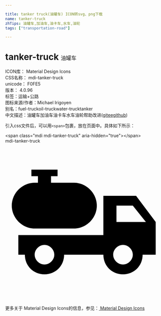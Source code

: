 ```yaml
---

title: tanker truck(油罐车) ICON转svg、png下载
name: tanker-truck
zhTips: 油罐车,加油车,油卡车,水车,油轮
tags: ["transportation-road"]

---
```


# tanker-truck  <small style="font-size: 60%;font-weight: 100">油罐车</small>


<div class="detail-page">
<p>
<span>
ICON库：
<span class="badge-secondary badge">Material Design Icons</span> 
</span>
<br/>
<span>
CSS名称：
<span class="badge-secondary badge">mdi-tanker-truck</span> 
</span>
<br/>
<span>
unicode：
<span class="badge-secondary badge">F0FE5</span> 
<copy-btn content='F0FE5' btn-title=""></copy-btn>
<copy-btn :content='String.fromCodePoint(parseInt("F0FE5", 16))' btn-title="复制U"></copy-btn>
</span>
<br/>
<span>
版本：
<span class="badge-secondary badge">4.0.96</span> 
</span><br/><span>标签：<span class="badge-light badge"><router-link to="/tags/transportation-road.html">运输+公路</router-link></span></span>
<br/>
<span>图标来源/作者：<span class="badge-light badge">Michael Irigoyen</span></span> 
<br/>
<span>别名：<span class="badge-light badge">fuel-truck</span><span class="badge-light badge">oil-truck</span><span class="badge-light badge">water-truck</span><span class="badge-light badge">tanker</span></span><br/><span class="zh-detail">中文描述：<span class="badge-primary badge">油罐车</span><span class="badge-primary badge">加油车</span><span class="badge-primary badge">油卡车</span><span class="badge-primary badge">水车</span><span class="badge-primary badge">油轮</span><span class="help-link"><span>帮助改进</span>(<a href="https://gitee.com/liuwave/icon-helper/edit/master/json/material/tanker-truck.json" target="_blank" rel="noopener noreferrer">gitee</a><a href="https://github.com/liuwave/icon-helper/edit/master/json/material/tanker-truck.json" target="_blank" rel="noopener noreferrer">github</a></span>)</span><br/>
</p>
</div>
<div class="alert alert-dark">
  <i class="mdi mdi-tanker-truck mdi-48px"></i>
  <i class="mdi mdi-tanker-truck mdi-36px"></i>
  <i class="mdi mdi-tanker-truck mdi-24px"></i>
  <i class="mdi mdi-tanker-truck mdi-18px"></i>
</div>
<div>
  <p>引入css文件后，可以用<code>&lt;span&gt;</code>包裹，放在页面中。具体如下所示：    
  </p>
  <div class="alert alert-primary" style="font-size: 14px">
    &lt;span class="mdi mdi-tanker-truck" aria-hidden="true"&gt;&lt;/span&gt;
    <copy-btn content='<span class="mdi mdi-tanker-truck" aria-hidden="true"></span>'></copy-btn>
  </div>
  <div class="alert alert-secondary">
    <i class="mdi mdi-tanker-truck"
    style="font-size: 24px"
    aria-hidden="true"></i> mdi-tanker-truck
    <copy-btn content="mdi-tanker-truck" btn-title="复制图标名称"></copy-btn>
  </div>
</div>
<div id="svg" class="svg-wrap">
<svg xmlns="http://www.w3.org/2000/svg" viewBox="0 0 24 24"><path d="M20 8H15V14H2V17H3C3 18.7 4.3 20 6 20S9 18.7 9 17H15C15 18.7 16.3 20 18 20S21 18.7 21 17H23V12L20 8M6 18.5C5.2 18.5 4.5 17.8 4.5 17S5.2 15.5 6 15.5 7.5 16.2 7.5 17 6.8 18.5 6 18.5M18 18.5C17.2 18.5 16.5 17.8 16.5 17S17.2 15.5 18 15.5 19.5 16.2 19.5 17 18.8 18.5 18 18.5M17 12V9.5H19.5L21.5 12H17M14 9.5C14 11.4 12.4 13 10.5 13H4.5C2.6 13 1 11.4 1 9.5S2.6 6 4.5 6H5V5H4V4H8V5H7V6H10.5C12.4 6 14 7.6 14 9.5Z" /></svg>
</div>
<detail full-name='mdi-tanker-truck'></detail>
    
<div><p>更多关于 Material Design Icons的信息，参见：<a target="_blank" href="https://iconhelper.cn/material.html"> Material Design Icons</a>
</p></div>
